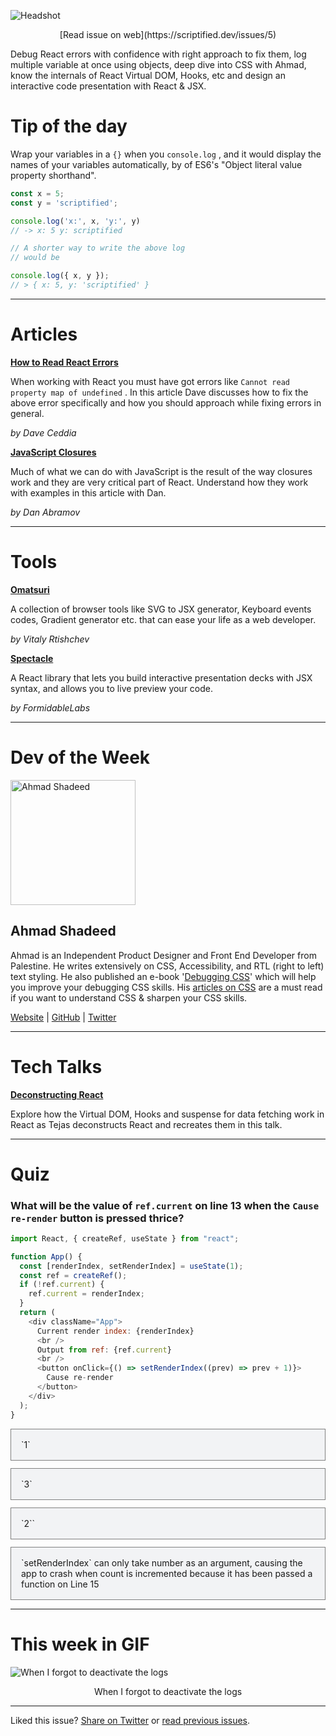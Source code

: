 
![Headshot](https://scriptified.dev/images/issue-5/og.png)

<center>[Read issue on web](https://scriptified.dev/issues/5)</center>

Debug React errors with confidence with right approach to fix them, log multiple variable at once using objects, deep dive into CSS with Ahmad, know the internals of React Virtual DOM, Hooks, etc and design an interactive code presentation with React & JSX.

# Tip of the day
Wrap your variables in a `{}` when you `console.log` , and it would display the names of your variables automatically, by of ES6's "Object literal value property shorthand".

```javascript
const x = 5;
const y = 'scriptified';

console.log('x:', x, 'y:', y)
// -> x: 5 y: scriptified

// A shorter way to write the above log 
// would be 

console.log({ x, y });
// > { x: 5, y: 'scriptified' }
```

___

# Articles

[**How to Read React Errors**](https://daveceddia.com/fix-react-errors/)
	
When working with React you must have got errors like `Cannot read property map of undefined` . In this article Dave discusses how to fix the above error specifically and how you should approach while fixing errors in general.

*by Dave Ceddia*

[**JavaScript Closures**](https://whatthefuck.is/closure)
	
Much of what we can do with JavaScript is the result of the way closures work and they are very critical part of React. Understand how they work with examples in this article with Dan.

*by Dan Abramov*


___

# Tools

[**Omatsuri**](https://omatsuri.app/)
    
A collection of browser tools like SVG to JSX generator, Keyboard events codes, Gradient generator etc. that can ease your life as a web developer.

*by Vitaly Rtishchev*

[**Spectacle**](https://formidable.com/open-source/spectacle/)
    
A React library that lets you build interactive presentation decks with JSX syntax, and allows you to live preview your code.

*by FormidableLabs*


___

# Dev of the Week

<img alt="Ahmad Shadeed" src="/images/issue-5/ahmad-shadeed.jpg" style="width:200px;"/>

## Ahmad Shadeed
Ahmad is an Independent Product Designer and Front End Developer from Palestine. He writes extensively on CSS, Accessibility, and RTL (right to left) text styling. He also published an e-book '[Debugging CSS](https://debuggingcss.com/)' which will help you improve your debugging CSS skills. His [articles on CSS](https://www.ishadeed.com/articles/) are a must read if you want to understand CSS & sharpen your CSS skills.

[Website](https://www.ishadeed.com/) | [GitHub](https://github.com/shadeed) | [Twitter](https://twitter.com/shadeed9)

___

# Tech Talks

[**Deconstructing React**](https://youtu.be/f2mMOiCSj5c)

Explore how the Virtual DOM, Hooks and suspense for data fetching work in React as Tejas deconstructs React and recreates them in this talk.

___

# Quiz

### What will be the value of  `ref.current` on line 13 when the `Cause re-render` button is pressed thrice?

```js
import React, { createRef, useState } from "react";

function App() {
  const [renderIndex, setRenderIndex] = useState(1);
  const ref = createRef();
  if (!ref.current) {
    ref.current = renderIndex;
  }
  return (
    <div className="App">
      Current render index: {renderIndex}
      <br />
      Output from ref: {ref.current}
      <br />
      <button onClick={() => setRenderIndex((prev) => prev + 1)}>
        Cause re-render
      </button>
    </div>
  );
}
```

<a href="https://scriptified.dev/issues/5?section=quiz&option=1" style="text-decoration:none;">
<div style="margin: 12px 0px; border: 1px solid gray; padding: 16px; background: #F2F3F5;">
	`1`
</div>
</a>

<a href="https://scriptified.dev/issues/5?section=quiz&option=2" style="text-decoration:none;">
<div style="margin: 12px 0px; border: 1px solid gray; padding: 16px; background: #F2F3F5;">
	`3`
</div>
</a>

<a href="https://scriptified.dev/issues/5?section=quiz&option=3" style="text-decoration:none;">
<div style="margin: 12px 0px; border: 1px solid gray; padding: 16px; background: #F2F3F5;">
	`2``
</div>
</a>

<a href="https://scriptified.dev/issues/5?section=quiz&option=4" style="text-decoration:none;">
<div style="margin: 12px 0px; border: 1px solid gray; padding: 16px; background: #F2F3F5;">
	`setRenderIndex` can only take number as an argument, causing the app to crash when count is incremented because it has been passed a function on Line 15
</div>
</a>



___

# This week in GIF

![When I forgot to deactivate the logs](https://scriptified.dev/images/issue-5/this-week.gif)

<center>When I forgot to deactivate the logs</center>

---

Liked this issue? [Share on Twitter](https://twitter.com/intent/tweet?text=Have%20a%20look%20at%20issue%20%235%20of%20Scriptified.%0A%0ASubscribe%20to%20%40scriptified_dev%20for%20more.&url=https%3A%2F%2Fscriptified.dev%2Fissues%2F5) or [read previous issues](https://scriptified.dev/issues).
